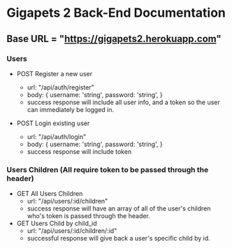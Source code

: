 # Gigapets 2 Back-End Documentation

## Base URL = "https://gigapets2.herokuapp.com"


### Users
- POST Register a new user
    - url: "/api/auth/register"
    - body: {
        username: 'string',
        password: 'string',
    }
    - success response will include all user info, and a token so the user can immediately be logged in.
	
- POST Login existing user
    - url: "/api/auth/login"
    - body: {
        username: 'string',
        password: 'string',
    }
    - success response will include token 

### Users Children (All require token to be passed through the header)
  - GET All Users Children
    - url: "/api/users/:id/children"
    - success response will have an array of all of the user's children who's token is passed through the header.
 - GET Users Child by child_id
    - url: "/api/users/:id/children/:id"
    - successful response will give back a user's specific child by id.
